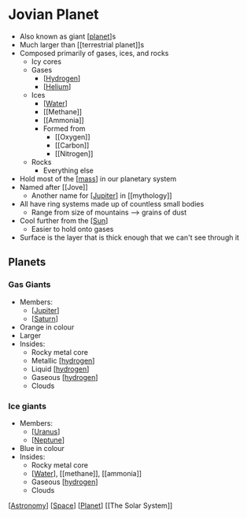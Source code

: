 # Jovian Planet

- Also known as giant [[planet]]s
- Much larger than [[terrestrial planet]]s
- Composed primarily of gases, ices, and rocks
  - Icy cores
  - Gases
    - [[Hydrogen]]
    - [[Helium]]
  - Ices
    - [[Water]]
    - [[Methane]]
    - [[Ammonia]]
    - Formed from
      - [[Oxygen]]
      - [[Carbon]]
      - [[Nitrogen]]
  - Rocks
    - Everything else
- Hold most of the [[mass]] in our planetary system
- Named after [[Jove]]
  - Another name for [[Jupiter]] in [[mythology]]
- All have ring systems made up of countless small bodies
  - Range from size of mountains --> grains of dust
- Cool further from the [[Sun]]
  - Easier to hold onto gases
- Surface is the layer that is thick enough that we can't see through it

## Planets

### Gas Giants

- Members:
  - [[Jupiter]]
  - [[Saturn]]
- Orange in colour
- Larger
- Insides:
  - Rocky metal core
  - Metallic [[hydrogen]]
  - Liquid [[hydrogen]]
  - Gaseous [[hydrogen]]
  - Clouds

### Ice giants

- Members:
  - [[Uranus]]
  - [[Neptune]]
- Blue in colour
- Insides:
  - Rocky metal core
  - [[Water]], [[methane]], [[ammonia]]
  - Gaseous [[hydrogen]]
  - Clouds

[[Astronomy]] [[Space]] [[Planet]] [[The Solar System]]

[//begin]: # "Autogenerated link references for markdown compatibility"
[planet]: planet "Planet"
[terrestrial-planet]: terrestrial-planet "Terrestrial Planet"
[hydrogen]: hydrogen "Hydrogen"
[helium]: helium "Helium"
[water]: water "Water"
[mass]: mass "Mass"
[jupiter]: jupiter "Jupiter ♃"
[sun]: sun "Sun"
[saturn]: saturn "Saturn ♄"
[uranus]: uranus "Uranus ⛢"
[neptune]: neptune "Neptune ♆"
[astronomy]: astronomy "Astronomy"
[space]: space "Space"
[the-solar-system]: the-solar-system "The Solar System"
[//end]: # "Autogenerated link references"